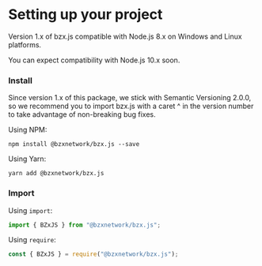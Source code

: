 # Setting up your project

Version 1.x of bzx.js compatible with Node.js 8.x on Windows and Linux platforms.

You can expect compatibility with Node.js 10.x soon.

### Install

Since version 1.x of this package, we stick with Semantic Versioning 2.0.0, so we recommend you to import bzx.js with a caret ^ in the version number to take advantage of non-breaking bug fixes.

Using NPM:

`npm install @bzxnetwork/bzx.js --save`

Using Yarn:

`yarn add @bzxnetwork/bzx.js`

### Import

Using `import`:

```javascript
import { BZxJS } from "@bzxnetwork/bzx.js";
```

Using `require`:

```javascript
const { BZxJS } = require("@bzxnetwork/bzx.js");
```

